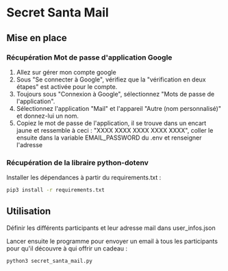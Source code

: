 # Secret Santa Mail

## Mise en place

### Récupération Mot de passe d'application Google

1. Allez sur gérer mon compte google
2. Sous "Se connecter à Google", vérifiez que la "vérification en deux étapes" est activée pour le compte.
3. Toujours sous "Connexion à Google", sélectionnez "Mots de passe de l'application".
4. Sélectionnez l'application "Mail" et l'appareil "Autre (nom personnalisé)" et donnez-lui un nom.
5. Copiez le mot de passe de l'application, il se trouve dans un encart jaune et ressemble à ceci : "XXXX XXXX XXXX XXXX XXXX", coller le ensuite dans la variable EMAIL_PASSWORD du .env et renseigner l'adresse

### Récupération de la libraire python-dotenv

Installer les dépendances à partir du requirements.txt :
```bash
pip3 install -r requirements.txt
```

## Utilisation

Définir les différents participants et leur adresse mail dans user_infos.json

Lancer ensuite le programme pour envoyer un email à tous les participants pour qu'il découvre à qui offrir un cadeau : 
```bash
python3 secret_santa_mail.py
```